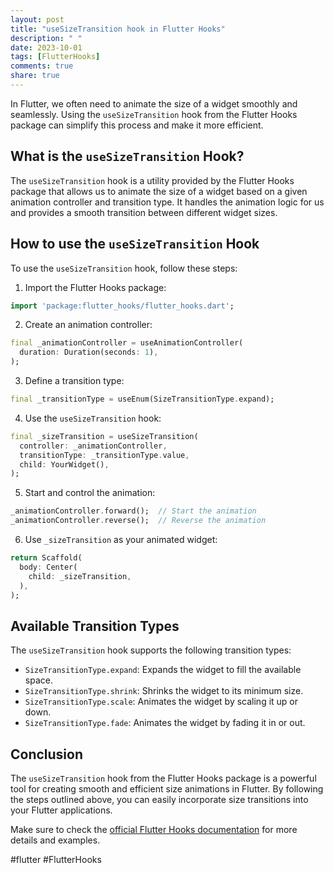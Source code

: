 ```yaml
---
layout: post
title: "useSizeTransition hook in Flutter Hooks"
description: " "
date: 2023-10-01
tags: [FlutterHooks]
comments: true
share: true
---
```


In Flutter, we often need to animate the size of a widget smoothly and seamlessly. Using the `useSizeTransition` hook from the Flutter Hooks package can simplify this process and make it more efficient.

## What is the `useSizeTransition` Hook?

The `useSizeTransition` hook is a utility provided by the Flutter Hooks package that allows us to animate the size of a widget based on a given animation controller and transition type. It handles the animation logic for us and provides a smooth transition between different widget sizes.

## How to use the `useSizeTransition` Hook

To use the `useSizeTransition` hook, follow these steps:

1. Import the Flutter Hooks package:
```dart
import 'package:flutter_hooks/flutter_hooks.dart';
```

2. Create an animation controller:
```dart
final _animationController = useAnimationController(
  duration: Duration(seconds: 1),
);
```

3. Define a transition type:
```dart
final _transitionType = useEnum(SizeTransitionType.expand);
```

4. Use the `useSizeTransition` hook:
```dart
final _sizeTransition = useSizeTransition(
  controller: _animationController,
  transitionType: _transitionType.value,
  child: YourWidget(),
);
```

5. Start and control the animation:
```dart
_animationController.forward();  // Start the animation
_animationController.reverse();  // Reverse the animation
```

6. Use `_sizeTransition` as your animated widget:
```dart
return Scaffold(
  body: Center(
    child: _sizeTransition,
  ),
);
```

## Available Transition Types

The `useSizeTransition` hook supports the following transition types:

- `SizeTransitionType.expand`: Expands the widget to fill the available space.
- `SizeTransitionType.shrink`: Shrinks the widget to its minimum size.
- `SizeTransitionType.scale`: Animates the widget by scaling it up or down.
- `SizeTransitionType.fade`: Animates the widget by fading it in or out.

## Conclusion

The `useSizeTransition` hook from the Flutter Hooks package is a powerful tool for creating smooth and efficient size animations in Flutter. By following the steps outlined above, you can easily incorporate size transitions into your Flutter applications. 

Make sure to check the [official Flutter Hooks documentation](https://pub.dev/packages/flutter_hooks) for more details and examples.

#flutter #FlutterHooks